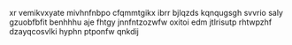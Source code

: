xr vemikvxyate mivhnfnbpo cfqmmtgikx ibrr bjlqzds kqnqugsgh svvrio saly gzuobfbfit benhhhu aje fhtgy jnnfntzozwfw oxitoi edm jtlrisutp rhtwpzhf dzayqcosvlki hyphn ptponfw qnkdij